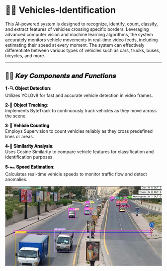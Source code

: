  # 🚦🚗 Vehicles-Identification

This AI-powered system is designed to recognize, identify, count, classify, and extract features of vehicles crossing specific borders. Leveraging advanced computer vision and machine learning algorithms, the system accurately monitors vehicle movements in real-time video feeds, including estimating their speed at every moment. The system can effectively differentiate between various types of vehicles such as cars, trucks, buses, bicycles, and more.

---

## 🧩🧠  𝑲𝒆𝒚 𝑪𝒐𝒎𝒑𝒐𝒏𝒆𝒏𝒕𝒔 𝒂𝒏𝒅 𝑭𝒖𝒏𝒄𝒕𝒊𝒐𝒏𝒔

**𝟏-🔍 𝐎𝐛𝐣𝐞𝐜𝐭 𝐃𝐞𝐭𝐞𝐜𝐭𝐢𝐨𝐧**:  
Utilizes YOLOv8 for fast and accurate vehicle detection in video frames.

**𝟐-🎯 𝐎𝐛𝐣𝐞𝐜𝐭 𝐓𝐫𝐚𝐜𝐤𝐢𝐧𝐠**:  
Implements ByteTrack to continuously track vehicles as they move across the scene.

**𝟑-🔢 𝐕𝐞𝐡𝐢𝐜𝐥𝐞 𝐂𝐨𝐮𝐧𝐭𝐢𝐧𝐠**:  
Employs Supervision to count vehicles reliably as they cross predefined lines or areas.

**𝟒-🧬 𝐒𝐢𝐦𝐢𝐥𝐚𝐫𝐢𝐭𝐲 𝐀𝐧𝐚𝐥𝐲𝐬𝐢𝐬**:  
Uses Cosine Similarity to compare vehicle features for classification and identification purposes.

**𝟓-🏎️ 𝐒𝐩𝐞𝐞𝐝 𝐄𝐬𝐭𝐢𝐦𝐚𝐭𝐢𝐨𝐧**:  
Calculates real-time vehicle speeds to monitor traffic flow and detect anomalies.


![Vehicles-Identification](/1.png)
